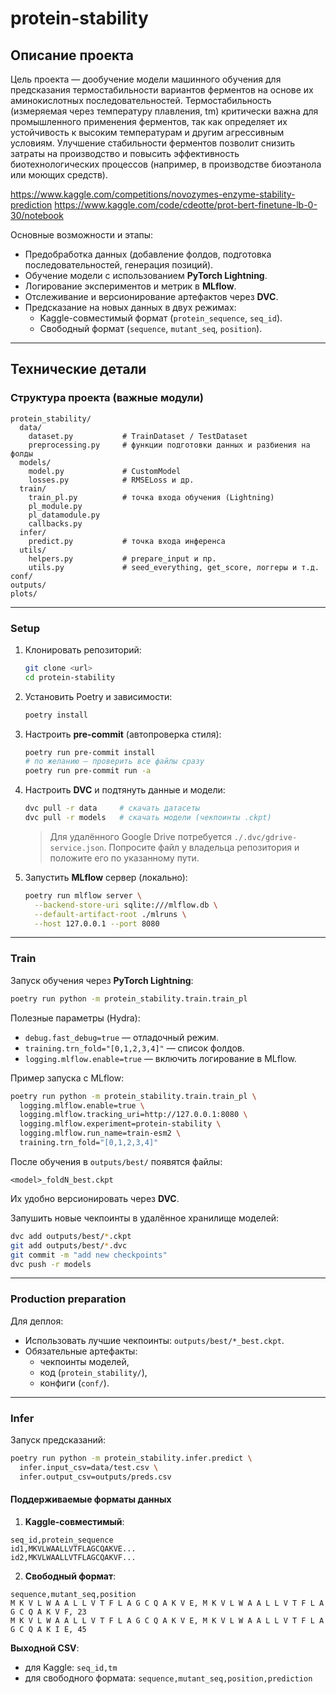 # protein-stability

## Описание проекта

Цель проекта — дообучение модели машинного обучения для предсказания
термостабильности вариантов ферментов на основе их аминокислотных
последовательностей. Термостабильность (измеряемая через температуру плавления,
tm) критически важна для промышленного применения ферментов, так как определяет
их устойчивость к высоким температурам и другим агрессивным условиям. Улучшение
стабильности ферментов позволит снизить затраты на производство и повысить
эффективность биотехнологических процессов (например, в производстве биоэтанола
или моющих средств).

https://www.kaggle.com/competitions/novozymes-enzyme-stability-prediction
https://www.kaggle.com/code/cdeotte/prot-bert-finetune-lb-0-30/notebook

Основные возможности и этапы:

- Предобработка данных (добавление фолдов, подготовка последовательностей,
  генерация позиций).
- Обучение модели с использованием **PyTorch Lightning**.
- Логирование экспериментов и метрик в **MLflow**.
- Отслеживание и версионирование артефактов через **DVC**.
- Предсказание на новых данных в двух режимах:
  - Kaggle-совместимый формат (`protein_sequence`, `seq_id`).
  - Свободный формат (`sequence`, `mutant_seq`, `position`).

---

## Технические детали

### Структура проекта (важные модули)

```
protein_stability/
  data/
    dataset.py           # TrainDataset / TestDataset
    preprocessing.py     # функции подготовки данных и разбиения на фолды
  models/
    model.py             # CustomModel
    losses.py            # RMSELoss и др.
  train/
    train_pl.py          # точка входа обучения (Lightning)
    pl_module.py
    pl_datamodule.py
    callbacks.py
  infer/
    predict.py           # точка входа инференса
  utils/
    helpers.py           # prepare_input и пр.
    utils.py             # seed_everything, get_score, логгеры и т.д.
conf/
outputs/
plots/
```

---

### Setup

1. Клонировать репозиторий:

   ```bash
   git clone <url>
   cd protein-stability
   ```

2. Установить Poetry и зависимости:

   ```bash
   poetry install
   ```

3. Настроить **pre-commit** (автопроверка стиля):

   ```bash
   poetry run pre-commit install
   # по желанию — проверить все файлы сразу
   poetry run pre-commit run -a
   ```

4. Настроить **DVC** и подтянуть данные и модели:

   ```bash
   dvc pull -r data     # скачать датасеты
   dvc pull -r models   # скачать модели (чекпоинты .ckpt)
   ```

   > Для удалённого Google Drive потребуется `./.dvc/gdrive-service.json`.
   > Попросите файл у владельца репозитория и положите его по указанному пути.

5. Запустить **MLflow** сервер (локально):

   ```bash
   poetry run mlflow server \
     --backend-store-uri sqlite:///mlflow.db \
     --default-artifact-root ./mlruns \
     --host 127.0.0.1 --port 8080
   ```

---

### Train

Запуск обучения через **PyTorch Lightning**:

```bash
poetry run python -m protein_stability.train.train_pl
```

Полезные параметры (Hydra):

- `debug.fast_debug=true` — отладочный режим.
- `training.trn_fold="[0,1,2,3,4]"` — список фолдов.
- `logging.mlflow.enable=true` — включить логирование в MLflow.

Пример запуска с MLflow:

```bash
poetry run python -m protein_stability.train.train_pl \
  logging.mlflow.enable=true \
  logging.mlflow.tracking_uri=http://127.0.0.1:8080 \
  logging.mlflow.experiment=protein-stability \
  logging.mlflow.run_name=train-esm2 \
  training.trn_fold="[0,1,2,3,4]"
```

После обучения в `outputs/best/` появятся файлы:

```
<model>_foldN_best.ckpt
```

Их удобно версионировать через **DVC**.

Запушить новые чекпоинты в удалённое хранилище моделей:

```bash
dvc add outputs/best/*.ckpt
git add outputs/best/*.dvc
git commit -m "add new checkpoints"
dvc push -r models
```

---

### Production preparation

Для деплоя:

- Использовать лучшие чекпоинты: `outputs/best/*_best.ckpt`.
- Обязательные артефакты:
  - чекпоинты моделей,
  - код (`protein_stability/`),
  - конфиги (`conf/`).

---

### Infer

Запуск предсказаний:

```bash
poetry run python -m protein_stability.infer.predict \
  infer.input_csv=data/test.csv \
  infer.output_csv=outputs/preds.csv
```

#### Поддерживаемые форматы данных

1. **Kaggle-совместимый**:

```csv
seq_id,protein_sequence
id1,MKVLWAALLVTFLAGCQAKVE...
id2,MKVLWAALLVTFLAGCQAKVF...
```

2. **Свободный формат**:

```csv
sequence,mutant_seq,position
M K V L W A A L L V T F L A G C Q A K V E, M K V L W A A L L V T F L A G C Q A K V F, 23
M K V L W A A L L V T F L A G C Q A K V E, M K V L W A A L L V T F L A G C Q A K I E, 45
```

**Выходной CSV**:

- для Kaggle: `seq_id,tm`
- для свободного формата: `sequence,mutant_seq,position,prediction`
